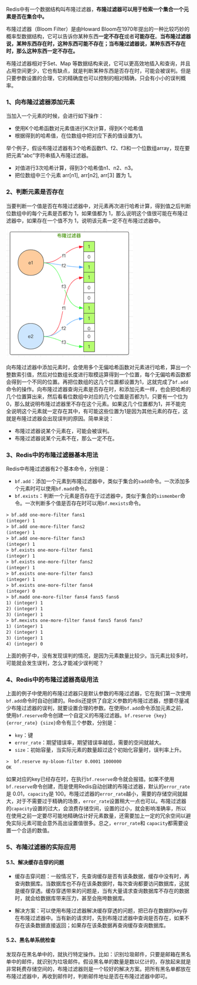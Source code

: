 Redis中有一个数据结构叫布隆过滤器，**布隆过滤器可以用于检索一个集合一个元素是否在集合中。**

布隆过滤器（Bloom Filter）是由Howard Bloom在1970年提出的一种比较巧妙的概率型数据结构，它可以告诉你某种东西**一定不存在**或者**可能存在**。**当布隆过滤器说，某种东西存在时，这种东西可能不存在；当布隆过滤器说，某种东西不存在时，那么这种东西一定不存在。**

布隆过滤器相对于Set、Map 等数据结构来说，它可以更高效地插入和查询，并且占用空间更少，它也有缺点，就是判断某种东西是否存在时，可能会被误判。但是只要参数设置的合理，它的精确度也可以控制的相对精确，只会有小小的误判概率。

### 1、向布隆过滤器添加元素

当加入一个元素的时候，会进行如下操作：

- 使用K个哈希函数对元素值进行K次计算，得到K个哈希值
- 根据得到的哈希值，在位数组中把对应下表的值设置为1。

举个例子，假设布隆过滤器有3个哈希函数f1、f2、f3和一个位数组array，现在要把元素“abc”字符串插入布隆过滤器。

- 对值进行3次哈希计算，得到3个哈希值n1、n2、n3。
- 把位数组中三个元素 arr[n1], arr[n2], arr[3] 置为 1。

### 2、判断元素是否存在

当要判断一个值是否在布隆过滤器中，对元素再次进行哈希计算，得到值之后判断位数组中的每个元素是否都为 1，如果值都为 1，那么说明这个值很可能在布隆过滤器中，如果存在一个值不为 1，说明该元素一定不在布隆过滤器中。

<img src=".images/image-20200509145659506.png" alt="image-20200509145659506" style="zoom:50%;" />

向布隆过滤器中添加元素时，会使用多个无偏哈希函数对元素进行哈希，算出一个整数索引值，然后对位数组长度进行取模运算得到一个位置，每个无偏哈希函数都会得到一个不同的位置。再把位数组的这几个位置都设置为1，这就完成了`bf.add`命令的操作。向布隆过滤器查询元素是否存在时，和添加元素一样，也会把哈希的几个位置算出来，然后看看位数组中对应的几个位置是否都为1，只要有一个位为0，那么就说明布隆过滤器里不存在这个元素。如果这几个位置都为1，并不能完全说明这个元素就一定存在其中，有可能这些位置为1是因为其他元素的存在，这就是布隆过滤器会出现误判的原因。简单来说：

- 布隆过滤器说某个元素在，可能会被误判。
- 布隆过滤器说某个元素不在，那么一定不在。

### 3、Redis中的布隆过滤器基本用法

Redis中布隆过滤器有2个基本命令，分别是：

- `bf.add`：添加一个元素到布隆过滤器中，类似于集合的`sadd`命令。一次添加多个元素时可以使用`bf.madd`命令。
- `bf.exists`：判断一个元素是否存在于过滤器中，类似于集合的`sismember`命令。一次判断多个值是否存在时可以用`bf.mexists`命令。

```shell
> bf.add one-more-filter fans1
(integer) 1
> bf.add one-more-filter fans2
(integer) 1
> bf.add one-more-filter fans3
(integer) 1
> bf.exists one-more-filter fans1
(integer) 1
> bf.exists one-more-filter fans2
(integer) 1
> bf.exists one-more-filter fans3
(integer) 1
> bf.exists one-more-filter fans4
(integer) 0
> bf.madd one-more-filter fans4 fans5 fans6
1) (integer) 1
2) (integer) 1
3) (integer) 1
> bf.mexists one-more-filter fans4 fans5 fans6 fans7
1) (integer) 1
2) (integer) 1
3) (integer) 1
4) (integer) 0
```

上面的例子中，没有发现误判的情况，是因为元素数量比较少。当元素比较多时，可能就会发生误判，怎么才能减少误判呢？

### 4、Redis中的布隆过滤器高级用法

上面的例子中使用的布隆过滤器只是默认参数的布隆过滤器，它在我们第一次使用`bf.add`命令时自动创建的。Redis还提供了自定义参数的布隆过滤器，想要尽量减少布隆过滤器的误判，就要设置合理的参数。在使用`bf.add`命令添加元素之前，使用`bf.reserve`命令创建一个自定义的布隆过滤器。`bf.reserve {key} {error_rate} {size}`命令有三个参数，分别是：

- `key`：键
- `error_rate`：期望错误率，期望错误率越低，需要的空间就越大。
- `size`：初始容量，当实际元素的数量超过这个初始化容量时，误判率上升。

```shell
>  bf.reserve my-bloom-filter 0.0001 1000000
OK
```

如果对应的key已经存在时，在执行`bf.reserve`命令就会报错。如果不使用`bf.reserve`命令创建，而是使用Redis自动创建的布隆过滤器，默认的`error_rate`是 0.01，`capacity`是 100。布隆过滤器的`error_rate`越小，需要的存储空间就越大，对于不需要过于精确的场景，`error_rate`设置稍大一点也可以。布隆过滤器的`capacity`设置的过大，会浪费存储空间，设置的过小，就会影响准确率，所以在使用之前一定要尽可能地精确估计好元素数量，还需要加上一定的冗余空间以避免实际元素可能会意外高出设置值很多。总之，`error_rate`和 `capacity`都需要设置一个合适的数值。

### 5、布隆过滤器的实际应用

#### 5.1、解决缓存击穿的问题

- 缓存击穿问题：一般情况下，先查询缓存是否有该条数据，缓存中没有时，再查询数据库。当数据库也不存在该条数据时，每次查询都要访问数据库，这就是缓存穿透。缓存穿透带来的问题是，当有大量请求查询数据库不存在的数据时，就会给数据库带来压力，甚至会拖垮数据库。

- 解决方案：可以使用布隆过滤器解决缓存穿透的问题，把已存在数据的key存在布隆过滤器中。当有新的请求时，先到布隆过滤器中查询是否存在，如果不存在该条数据直接返回；如果存在该条数据再查询缓存查询数据库。

#### 5.2、黑名单系统检查

发现存在黑名单中的，就执行特定操作。比如：识别垃圾邮件，只要是邮箱在黑名单中的邮件，就识别为垃圾邮件。假设黑名单的数量是数以亿计的，存放起来就是非常耗费存储空间的，布隆过滤器则是一个较好的解决方案。把所有黑名单都放在布隆过滤器中，再收到邮件时，判断邮件地址是否在布隆过滤器中即可。

